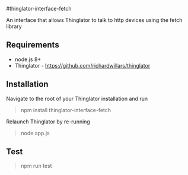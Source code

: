 #thinglator-interface-fetch

An interface that allows Thinglator to talk to http devices using the fetch library


## Requirements
- node.js 8+
- Thinglator - https://github.com/richardwillars/thinglator

## Installation
Navigate to the root of your Thinglator installation and run
> npm install thinglator-interface-fetch

Relaunch Thinglator by re-running
> node app.js


## Test
> npm run test
